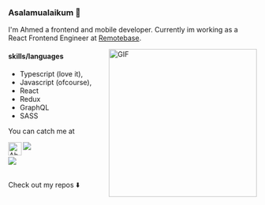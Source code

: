 ### Asalamualaikum 👋 
I'm Ahmed a frontend and mobile developer. Currently im working as a React Frontend Engineer at [Remotebase](https://www.remotebase.com/).

<img align="right" alt="GIF" height="300px" src="https://media.giphy.com/media/xT9IgzoKnwFNmISR8I/giphy.gif" />

#### skills/languages
* Typescript (love it), 
* Javascript (ofcourse),
* React
* Redux
* GraphQL
* SASS






You can catch me at


<a href="https://www.linkedin.com/in/ahmedkhattak/"  target="_blank">
   <img align="left" alt="Ahmed's Linkedin" width="27px" src="https://cdn.jsdelivr.net/npm/simple-icons@v3/icons/linkedin.svg" />
</a>


![](https://komarev.com/ghpvc/?username=ahmed-rafiullah)


<a href="https://www.codewars.com/users/AhmedKhattak"  target="_blank"><img src="https://www.codewars.com/users/AhmedKhattak/badges/micro"/></a>

<br/>
Check out my repos ⬇️  




